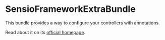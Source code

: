 SensioFrameworkExtraBundle
==========================

This bundle provides a way to configure your controllers with annotations.

Read about it on its [official homepage](http://symfony.com/doc/current/bundles/SensioFrameworkExtraBundle/index.html).
